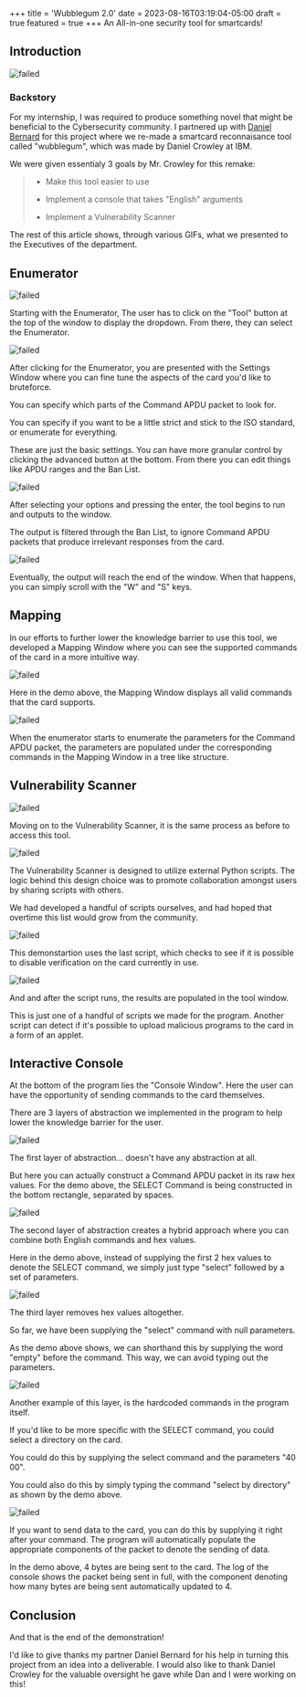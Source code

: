 +++
title = 'Wubblegum 2.0'
date = 2023-08-16T03:19:04-05:00
draft = true
featured = true
+++
An All-in-one security tool for smartcards!
<!--more-->
## Introduction
![failed](/images/projects/wubblegum/mainwindow.png)
### Backstory

For my internship, I was required to produce something novel that might
be beneficial to the Cybersecurity community. I partnered up with [Daniel Bernard](https://www.linkedin.com/in/daniel-bernard-473a27210) for this project where we
re-made a smartcard reconnaisance tool called "wubblegum", which was made by 
Daniel Crowley at IBM. 

We were given essentialy 3 goals by Mr. Crowley for this remake:
> * Make this tool easier to use
>
> * Implement a console that takes "English" arguments
>
> * Implement a Vulnerability Scanner

The rest of this article shows, through various GIFs, what we presented to the
Executives of the department. 

## Enumerator
![failed](/images/projects/wubblegum/toolWinEnum.gif)

Starting with the Enumerator, The user has to click on the 
"Tool" button at the top of the window to display the dropdown. 
From there, they can select the Enumerator.

![failed](/images/projects/wubblegum/enumSetWin.gif)

After clicking for the Enumerator, you are presented with the Settings Window
where you can fine tune the aspects of the card you'd like to bruteforce. 

You can specify which parts of the Command APDU packet to look for.

You can specify if you want to be a little strict and stick to the ISO standard,
or enumerate for everything.

These are just the basic settings. You can have more granular control by 
clicking the advanced button at the bottom. From there you can edit things like 
APDU ranges and the Ban List.

![failed](/images/projects/wubblegum/enumRun.gif)

After selecting your options and pressing the enter, the tool begins to run and 
outputs to the window.

The output is filtered through the Ban List, to ignore Command APDU packets that
produce irrelevant responses from the card.

![failed](/images/projects/wubblegum/enumScroll.gif)

Eventually, the output will reach the end of the window. When that happens, 
you can simply scroll with the "W" and "S" keys.

## Mapping

In our efforts to further lower the knowledge barrier to use this tool, we 
developed a Mapping Window where you can see the supported commands of the card in a more intuitive way.

![failed](/images/projects/wubblegum/cardMapOut.gif)

Here in the demo above, the Mapping Window displays all valid commands that the card supports.

![failed](/images/projects/wubblegum/cardMapParam.gif)

When the enumerator starts to enumerate the parameters for the Command APDU 
packet, the parameters are populated under the corresponding 
commands in the Mapping Window in a tree like structure.

## Vulnerability Scanner
![failed](/images/projects/wubblegum/toolWinVuln.gif)

Moving on to the Vulnerability Scanner, it is the same process as before to
access this tool.

![failed](/images/projects/wubblegum/vulnSetWin.gif)

The Vulnerability Scanner is designed to utilize external
Python scripts. The logic behind this design choice was to promote collaboration
amongst users by sharing scripts with others.

We had developed a handful of scripts ourselves, and had hoped that overtime
this list would grow from the community.

![failed](/images/projects/wubblegum/vulnSelect.gif)

This demonstartion uses the last script, which checks to see if it is possible
to disable verification on the card currently in use.

![failed](/images/projects/wubblegum/vulnOutput.gif)

And and after the script runs, the results are populated in the tool window.

This is just one of a handful of scripts we made for the program. Another 
script can detect if it's possible to upload malicious programs to the card in 
a form of an applet.

## Interactive Console

At the bottom of the program lies the "Console Window". Here the user can have
the opportunity of sending commands to the card themselves.

There are 3 layers of abstraction we implemented in the program to help lower
the knowledge barrier for the user.

![failed](/images/projects/wubblegum/rawcommand.gif)

The first layer of abstraction\.\.\. doesn't have any abstraction at all.

But here you can actually construct a Command APDU packet in its raw hex values.
For the demo above, the SELECT Command is being constructed in the bottom 
rectangle, separated by spaces.

![failed](/images/projects/wubblegum/hybridcommand.gif)

The second layer of abstraction creates a hybrid approach where you can combine
both English commands and hex values. 

Here in the demo above, instead of supplying the first 2 hex values to denote
the SELECT command, we simply just type "select" followed by a set of 
parameters.

![failed](/images/projects/wubblegum/emptycommand.gif)

The third layer removes hex values altogether.

So far, we have been supplying the "select" command with null parameters.

As the demo above shows, we can shorthand this by supplying the word "empty" 
before the command. This way, we can avoid typing out the parameters.

![failed](/images/projects/wubblegum/wubblecommand.gif)

Another example of this layer, is the hardcoded commands in the program itself.

If you'd like to be more specific with the SELECT command, you could select a
directory on the card.

You could do this by supplying the select command and the parameters "40 00".

You could also do this by simply typing the command "select by directory" as 
shown by the demo above.

![failed](/images/projects/wubblegum/autocommand.gif)

If you want to send data to the card, you can do this by supplying it right 
after your command. The program will automatically populate the appropriate
components of the packet to denote the sending of data.

In the demo above, 4 bytes are being sent to the card. The log of the console
shows the packet being sent in full, with the component denoting how many bytes
are being sent automatically updated to 4.
## Conclusion

And that is the end of the demonstration! 

I'd like to give thanks my partner 
Daniel Bernard for his help in turning this project from an idea into a
deliverable. I would also like to thank Daniel Crowley for the valuable oversight he gave while Dan and I
were working on this!
